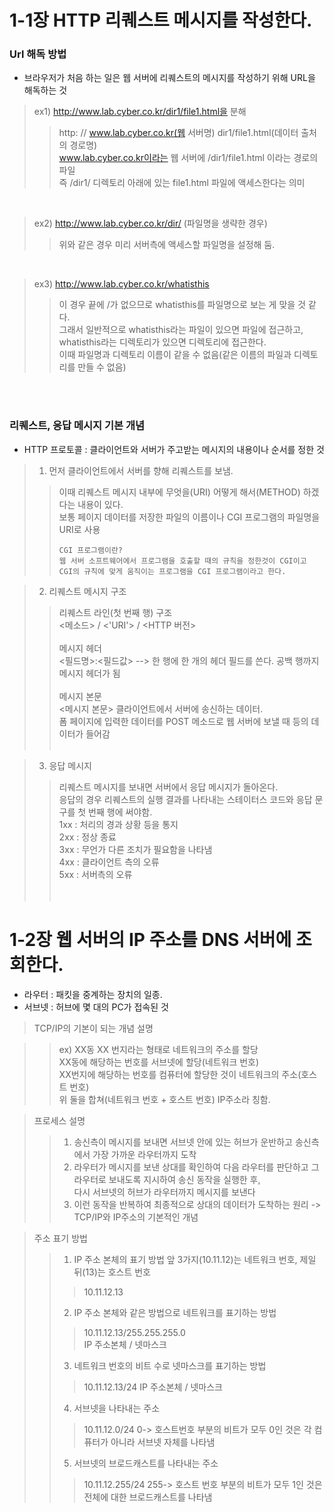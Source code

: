 # 1-1장 HTTP 리퀘스트 메시지를 작성한다.


### Url 해독 방법
  - 브라우저가 처음 하는 일은 웹 서버에 리퀘스트의 메시지를 작성하기 위해 URL을 해독하는 것<br/>
  > ex1) http://www.lab.cyber.co.kr/dir1/file1.html을 분해<br/>
  > > http:   //   www.lab.cyber.co.kr(웹 서버명)   dir1/file1.html(데이터 출처의 경로명)<br/>
  > > www.lab.cyber.co.kr이라는 웹 서버에 /dir1/file1.html 이라는 경로의 파일<br/>즉 /dir1/ 디렉토리 아래에 있는 file1.html 파일에 액세스한다는 의미

  <br/>
  
  > ex2) http://www.lab.cyber.co.kr/dir/ (파일명을 생략한 경우)<br/>
  > > 위와 같은 경우 미리 서버측에 액세스할 파일명을 설정해 둠.

  <br/>
  
  > ex3) http://www.lab.cyber.co.kr/whatisthis<br/>
  > > 이 경우 끝에 /가 없으므로 whatisthis를 파일명으로 보는 게 맞을 것 같다.<br/>
  > > 그래서 일반적으로 whatisthis라는 파일이 있으면 파일에 접근하고, whatisthis라는 디렉토리가 있으면 디렉토리에 접근한다.<br/>
  > > 이때 파일명과 디렉토리 이름이 같을 수 없음(같은 이름의 파일과 디렉토리를 만들 수 없음)

  <br/><br/>

### 리퀘스트, 응답 메시지 기본 개념
  - HTTP 프로토콜 : 클라이언트와 서버가 주고받는 메시지의 내용이나 순서를 정한 것
  > 1. 먼저 클라이언트에서 서버를 향해 리퀘스트를 보냄.<br/>
  > > 이때 리퀘스트 메시지 내부에 무엇을(URI) 어떻게 해서(METHOD) 하겠다는 내용이 있다.  <br/>
  > > 보통 페이지 데이터를 저장한 파일의 이름이나 CGI 프로그램의 파일명을 URI로 사용 <br/>
  > > ```
  > > CGI 프로그램이란?
  > > 웹 서버 소프트웨어에서 프로그램을 호출할 때의 규칙을 정한것이 CGI이고
  > > CGI의 규칙에 맞게 움직이는 프로그램을 CGI 프로그램이라고 한다.
  > > ```
     
  > 2. 리퀘스트 메시지 구조<br/>
  > > 리퀘스트 라인(첫 번째 행) 구조<br/>
  > > <메소드> / <'URI'> / <HTTP 버전><br/><br/>
  > > 메시지 헤더<br/>
  > > <필드명>:<필드값> --> 한 행에 한 개의 헤더 필드를 쓴다. 공백 행까지 메시지 헤더가 됨<br/><br/>
  > > 메시지 본문<br/>
  > > <메시지 본문> 클라이언트에서 서버에 송신하는 데이터.<br/>
  > > 폼 페이지에 입력한 데이터를 POST 메소드로 웹 서버에 보낼 때 등의 데이터가 들어감<br/><br/>

  > 3. 응답 메시지<br/>
  > > 리퀘스트 메시지를 보내면 서버에서 응답 메시지가 돌아온다.<br/>
  > > 응답의 경우 리퀘스트의 실행 결과를 나타내는 스테이터스 코드와 응답 문구를 첫 번째 행에 써야함.<br/>
  > > 1xx : 처리의 경과 상황 등을 통지 <br/>
  > > 2xx : 정상 종료 <br/>
  > > 3xx : 무언가 다른 조치가 필요함을 나타냄 <br/>
  > > 4xx : 클라이언트 측의 오류<br/>
  > > 5xx : 서버측의 오류<br/><br/><br/>
 
 # 1-2장 웹 서버의 IP 주소를 DNS 서버에 조회한다.
 - 라우터 : 패킷을 중계하는 장치의 일종.
 - 서브넷 : 허브에 몇 대의 PC가 접속된 것

 > TCP/IP의 기본이 되는 개념 설명<br/>

 > > ex) XX동 XX 번지라는 형태로 네트워크의 주소를 할당<br/>
 > > XX동에 해당하는 번호를 서브넷에 할당(네트워크 번호)<br/>
 > > XX번지에 해당하는 번호를 컴퓨터에 할당한 것이 네트워크의 주소(호스트 번호)<br/>
 > > 위 둘을 합쳐(네트워크 번호 + 호스트 번호) IP주소라 칭함.<br/>

 > 프로세스 설명<br/>
 > > 1. 송신측이 메시지를 보내면 서브넷 안에 있는 허브가 운반하고 송신측에서 가장 가까운 라우터까지 도착<br/>
 > > 2. 라우터가 메시지를 보낸 상대를 확인하여 다음 라우터를 판단하고 그 라우터로 보내도록 지시하여 송신 동작을 실행한 후, <br/>
 > >    다시 서브넷의 허브가 라우터까지 메시지를 보낸다
 > > 3. 이런 동작을 반복하여 최종적으로 상대의 데이터가 도착하는 원리 -> TCP/IP와 IP주소의 기본적인 개념
 
 > 주소 표기 방법 <br/>
 > > 1) IP 주소 본체의 표기 방법 앞 3가지(10.11.12)는 네트워크 번호, 제일 뒤(13)는 호스트 번호<br/>
 > > > 10.11.12.13<br/>
 > > 2) IP 주소 본체와 같은 방법으로 네트워크를 표기하는 방법<br/>
 > > > 10.11.12.13/255.255.255.0<br/>
 > > > IP 주소본체 / 넷마스크<br/>
 > > 3) 네트워크 번호의 비트 수로 넷마스크를 표기하는 방법
 > > > 10.11.12.13/24
 > > > IP 주소본체 / 넷마스크
 > > 4) 서브넷을 나타내는 주소
 > > > 10.11.12.0/24
 > > > 0-> 호스트번호 부분의 비트가 모두 0인 것은 각 컴퓨터가 아니라 서브넷 자체를 나타냄
 > > 5) 서브넷의 브로드캐스트를 나타내는 주소
 > > > 10.11.12.255/24
 > > > 255-> 호스트 번호 부분의 비트가 모두 1인 것은 전체에 대한 브로드캐스트를 나타냄
